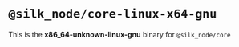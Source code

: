# `@silk_node/core-linux-x64-gnu`

This is the **x86_64-unknown-linux-gnu** binary for `@silk_node/core`

